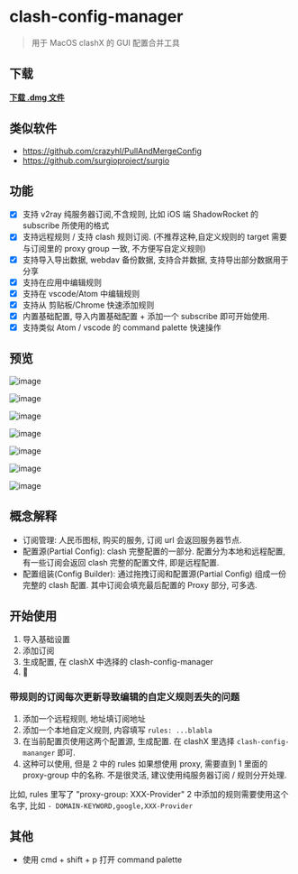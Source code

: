 # clash-config-manager

> 用于 MacOS clashX 的 GUI 配置合并工具

## 下载

[**下载 .dmg 文件**](https://github.com/magicdawn/clash-config-manager/releases/latest)

## 类似软件

- https://github.com/crazyhl/PullAndMergeConfig
- https://github.com/surgioproject/surgio

## 功能

- [x] 支持 v2ray 纯服务器订阅,不含规则, 比如 iOS 端 ShadowRocket 的 subscribe 所使用的格式
- [x] 支持远程规则 / 支持 clash 规则订阅. (不推荐这种,自定义规则的 target 需要与订阅里的 proxy group 一致, 不方便写自定义规则)
- [x] 支持导入导出数据, webdav 备份数据, 支持合并数据, 支持导出部分数据用于分享
- [x] 支持在应用中编辑规则
- [x] 支持在 vscode/Atom 中编辑规则
- [x] 支持从 剪贴板/Chrome 快速添加规则
- [x] 内置基础配置, 导入内置基础配置 + 添加一个 subscribe 即可开始使用.
- [x] 支持类似 Atom / vscode 的 command palette 快速操作

## 预览

![image](https://user-images.githubusercontent.com/4067115/199737198-68e0e3b1-3b48-4b0d-bcbe-50a0257c08d5.png)

![image](https://user-images.githubusercontent.com/4067115/188063804-07b4bf95-f8f8-4917-b1a0-47cbd07cc24c.png)

![image](https://user-images.githubusercontent.com/4067115/188063975-50d08893-d350-405a-baf8-dcc6bbaf1fc2.png)

![image](https://user-images.githubusercontent.com/4067115/188064097-ecb5867f-d4b1-4e6b-97b2-f768f9271d26.png)

![image](https://user-images.githubusercontent.com/4067115/188064169-3d07ed86-03d1-4d9d-befb-e97684383825.png)

![image](https://user-images.githubusercontent.com/4067115/188064365-9dbf9152-9875-4a6c-b0d6-69a6238fb529.png)

![image](https://user-images.githubusercontent.com/4067115/188064431-ce4d3639-aebc-45f1-b837-b6e117a3aced.png)

## 概念解释

- 订阅管理: 人民币图标, 购买的服务, 订阅 url 会返回服务器节点.
- 配置源(Partial Config): clash 完整配置的一部分. 配置分为本地和远程配置, 有一些订阅会返回 clash 完整的配置文件, 即是远程配置.
- 配置组装(Config Builder): 通过拖拽订阅和配置源(Partial Config) 组成一份完整的 clash 配置. 其中订阅会填充最后配置的 Proxy 部分, 可多选.

## 开始使用

1. 导入基础设置
2. 添加订阅
3. 生成配置, 在 clashX 中选择的 clash-config-manager
4. :rocket:

### 带规则的订阅每次更新导致编辑的自定义规则丢失的问题

1. 添加一个远程规则, 地址填订阅地址
2. 添加一个本地自定义规则, 内容填写 `rules: ...blabla`
3. 在当前配置页使用这两个配置源, 生成配置. 在 clashX 里选择 `clash-config-mananger` 即可.
4. 这种可以使用, 但是 2 中的 rules 如果想使用 proxy, 需要直到 1 里面的 proxy-group 中的名称. 不是很灵活, 建议使用纯服务器订阅 / 规则分开处理.

比如, rules 里写了 "proxy-group: XXX-Provider"
2 中添加的规则需要使用这个名字, 比如 `- DOMAIN-KEYWORD,google,XXX-Provider`

## 其他

- 使用 cmd + shift + p 打开 command palette
